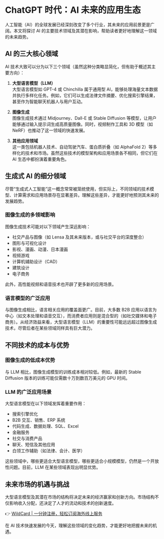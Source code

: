 # ChatGPT 时代：AI 未来的应用生态

人工智能（AI）的全球发展已经深刻改变了多个行业，其未来的应用前景更是广阔。本文将探讨 AI 的主要技术领域及其潜在影响，帮助读者更好地理解这一领域的未来趋势。

## AI 的三大核心领域

AI 技术大致可以分为以下三个领域（虽然这种分类略显简化，但有助于概述其主要方向）：

1. **大型语言模型（LLM）**  
   大型语言模型如 GPT-4 或 Chinchilla 属于通用型 AI，能够处理海量文本数据并执行多样化任务。例如，它们可以生成法律文件摘要、优化搜索引擎结果，甚至作为智能聊天机器人与用户互动。

2. **图像生成**  
   图像生成技术通过 Midjourney、Dall-E 或 Stable Diffusion 等模型，让用户能够通过输入提示词生成高质量图像。同时，视频制作工具和 3D 模型（如 NeRF）也推动了这一领域的快速发展。

3. **其他应用领域**  
   这一类包括机器人技术、自动驾驶汽车、蛋白质折叠（如 AlphaFold 2）等多样化的技术和市场。虽然这些技术的模型架构和应用场景各不相同，但它们在 AI 生态中都扮演着重要角色。

## 生成式 AI 的细分领域

尽管“生成式人工智能”这一概念常常被笼统使用，但实际上，不同领域的技术模型、计算需求和应用场景存在显著差异。理解这些差异，才能更好地预测其未来的发展趋势。

### 图像生成的多领域影响

图像生成技术可能对以下领域产生深远影响：

- 社交产品与图像（如 Lensa 及其未来版本，或与社交平台的深度整合）
- 图形与可视化设计
- 影视、漫画、动漫、日本漫画
- 视频游戏
- 计算机辅助设计（CAD）
- 建筑设计
- 电子商务

此外，高性能视频和语音技术也开辟了更多新的应用场景。

### 语言模型的广泛应用

与图像生成相比，语言相关应用的覆盖面更广。目前，大多数 B2B 应用以语言为中心（如文本处理和语音交互），而消费者应用则是混合型的（如社交媒体和电子商务）。从经济效益来看，大型语言模型（LLM）的重要性可能远远超过图像生成技术，尽管后者在某些领域同样具有巨大潜力。

## 不同技术的成本与优势

### 图像生成的低成本优势

与 LLM 相比，图像生成模型的训练成本相对较低。例如，最新的 Stable Diffusion 版本的训练可能仅需数十万到数百万美元的 GPU 时间。

### LLM 的广泛应用场景

大型语言模型在以下领域发挥着重要作用：

- 搜索引擎优化
- B2B 交互、销售、ERP 系统
- 代码生成、数据处理、SQL、Excel
- 金融服务
- 社交与消费产品
- 聊天、短信及其他应用
- 白领工作辅助（如法律、会计、医学）

这些领域中，哪些更适合大型语言模型，哪些更适合小规模模型，仍然是一个开放性问题。目前，LLM 在某些领域表现出明显优势。

## 未来市场的机遇与挑战

大型语言模型及其潜在市场的结构将决定未来的经济赢家和创新方向。市场结构不仅影响收入分配，还决定了人才的流动和技术的创新速度。

👉 [WildCard | 一分钟注册，轻松订阅海外线上服务](https://bbtdd.com/WildCard)  

在 AI 技术快速发展的今天，理解这些领域的变化趋势，才能更好地把握未来的机遇。
